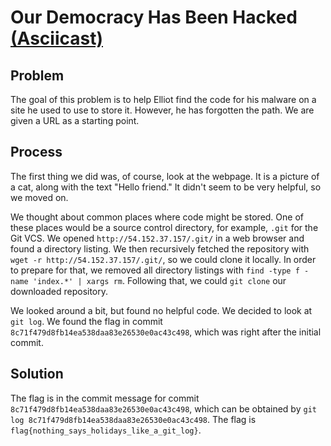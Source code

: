 # Our Democracy Has Been Hacked [(Asciicast)](https://asciinema.org/a/5eczh34drnsn3w7yo6euwmbxn)
## Problem
The goal of this problem is to help Elliot find the code for his malware on a site
he used to use to store it. However, he has forgotten the path. We are given a URL
as a starting point.

## Process
The first thing we did was, of course, look at the webpage. It is a picture of a cat,
along with the text "Hello friend." It didn't seem to be very helpful, so we moved on.

We thought about common places where code might be stored. One of these places would be a
source control directory, for example, `.git` for the Git VCS. We opened
`http://54.152.37.157/.git/` in a web browser and found a directory listing. We then
recursively fetched the repository with `wget -r http://54.152.37.157/.git/`, so we
could clone it locally. In order to prepare for that, we removed all directory listings
with `find -type f -name 'index.*' | xargs rm`. Following that, we could `git clone` our
downloaded repository.

We looked around a bit, but found no helpful code. We decided to look at `git log`.
We found the flag in commit `8c71f479d8fb14ea538daa83e26530e0ac43c498`, which was
right after the initial commit.

## Solution
The flag is in the commit message for commit `8c71f479d8fb14ea538daa83e26530e0ac43c498`,
which can be obtained by `git log 8c71f479d8fb14ea538daa83e26530e0ac43c498`. The flag
is `flag{nothing_says_holidays_like_a_git_log}`.
